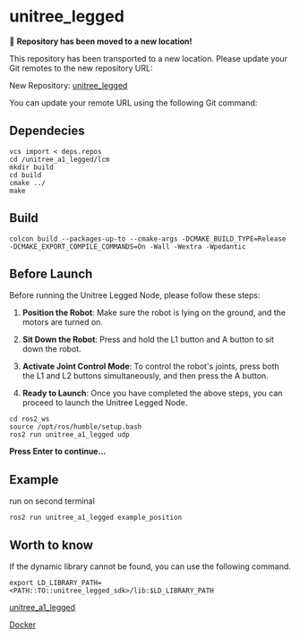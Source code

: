 # unitree_legged
🚨 **Repository has been moved to a new location!**

This repository has been transported to a new location. Please update your Git remotes to the new repository URL:

New Repository: [unitree_legged](https://github.com/PPI-PUT/unitree_legged)

You can update your remote URL using the following Git command:

## Dependecies
```
vcs import < deps.repos
cd /unitree_a1_legged/lcm
mkdir build
cd build
cmake ../
make
```

## Build
```
colcon build --packages-up-to --cmake-args -DCMAKE_BUILD_TYPE=Release -DCMAKE_EXPORT_COMPILE_COMMANDS=On -Wall -Wextra -Wpedantic
```

## Before Launch

Before running the Unitree Legged Node, please follow these steps:

1. **Position the Robot**: Make sure the robot is lying on the ground, and the motors are turned on.

2. **Sit Down the Robot**: Press and hold the L1 button and A button to sit down the robot.

3. **Activate Joint Control Mode**: To control the robot's joints, press both the L1 and L2 buttons simultaneously, and then press the A button.

4. **Ready to Launch**: Once you have completed the above steps, you can proceed to launch the Unitree Legged Node.


```
cd ros2_ws
source /opt/ros/humble/setup.bash
ros2 run unitree_a1_legged udp
```
**Press Enter to continue...**

## Example
run on second terminal
```
ros2 run unitree_a1_legged example_position
```

## Worth to know 

If the dynamic library cannot be found, you can use the following command.

```
export LD_LIBRARY_PATH=<PATH::TO::unitree_legged_sdk>/lib:$LD_LIBRARY_PATH
```

[unitree_a1_legged](./unitree_a1_legged/README.md)

[Docker](./docker/README.md)